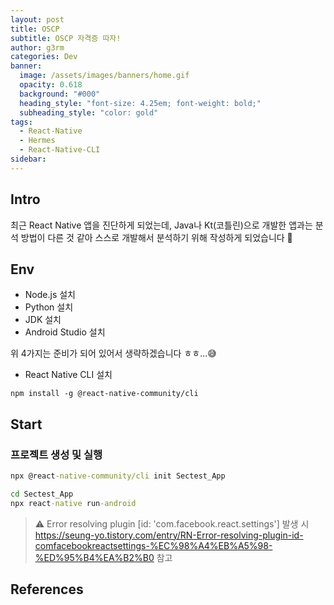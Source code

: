 ```yaml
---
layout: post
title: OSCP
subtitle: OSCP 자격증 따자!
author: g3rm
categories: Dev
banner:
  image: /assets/images/banners/home.gif
  opacity: 0.618
  background: "#000"
  heading_style: "font-size: 4.25em; font-weight: bold;"
  subheading_style: "color: gold"
tags:
  - React-Native
  - Hermes
  - React-Native-CLI
sidebar:
---
```



## Intro
최근 React Native 앱을 진단하게 되었는데, Java나 Kt(코틀린)으로 개발한 앱과는 분석 방법이 다른 것 같아 스스로 개발해서 분석하기 위해 작성하게 되었습니다 👋

## Env
- Node.js 설치
- Python 설치
- JDK 설치
- Android Studio 설치

위 4가지는 준비가 되어 있어서 생략하겠습니다 ㅎㅎ...😅   

- React Native CLI 설치   
```CMD
npm install -g @react-native-community/cli
```   

## Start
### 프로젝트 생성 및 실행
```cmd
npx @react-native-community/cli init Sectest_App

cd Sectest_App
npx react-native run-android
```   

> ⚠️ Error resolving plugin [id: 'com.facebook.react.settings'] 발생 시
> https://seung-yo.tistory.com/entry/RN-Error-resolving-plugin-id-comfacebookreactsettings-%EC%98%A4%EB%A5%98-%ED%95%B4%EA%B2%B0 참고   

## References
